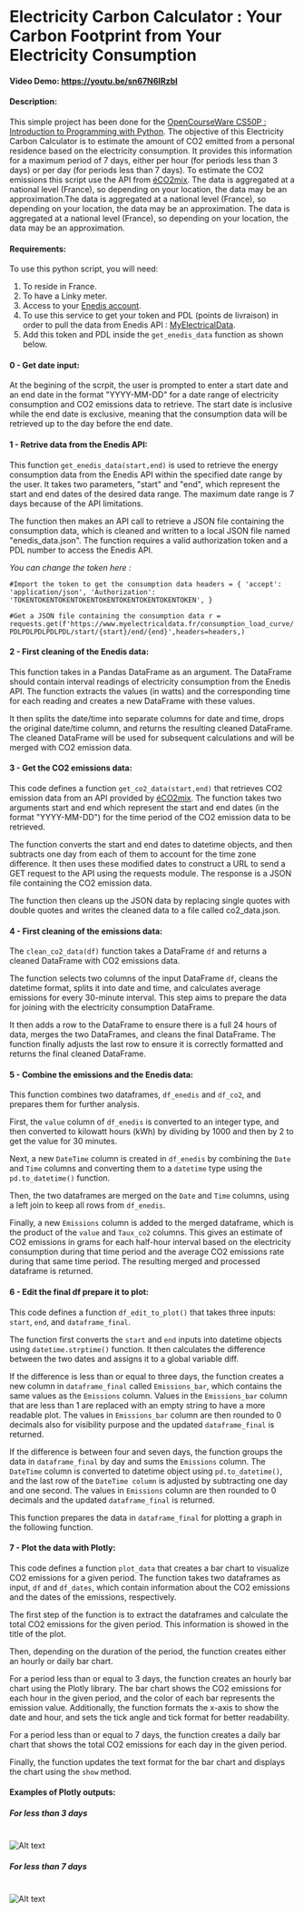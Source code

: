 # Electricity Carbon Calculator : Your Carbon Footprint from Your Electricity Consumption
#### Video Demo:  https://youtu.be/sn67N6IRzbI
#### Description:

This simple project has been done for the [OpenCourseWare CS50P : Introduction to Programming with Python](https://cs50.harvard.edu/python/2022/).
The objective of this Electricity Carbon Calculator is to estimate the amount of CO2 emitted from a personal residence based on the electricity consumption.
It provides this information for a maximum period of 7 days, either per hour (for periods less than 3 days) or per day (for periods less than 7 days).
To estimate the CO2 emissions this script use the API from [éCO2mix](https://www.rte-france.com/eco2mix/les-emissions-de-co2-par-kwh-produit-en-france). The data is aggregated at a national level (France), so depending on your location, the data may be an approximation.The data is aggregated at a national level (France), so depending on your location, the data may be an approximation. The data is aggregated at a national level (France), so depending on your location, the data may be an approximation.


#### **Requirements**:

To use this python script, you will need:

1. To reside in France.
2. To have a Linky meter.
3. Access to your [Enedis account](https://mon-compte-particulier.enedis.fr/home-connectee/).
4. To use this service to get your token and PDL (points de livraison) in order to pull the data from Enedis API : [MyElectricalData](https://myelectricaldata.fr/).
5. Add this token and PDL inside the `get_enedis_data` function as shown below.


#### **0 - Get date input:**

At the begining of the scrpit, the user is prompted to enter a start date and an end date in the format "YYYY-MM-DD" for a date range of electricity consumption and CO2 emissions data to retrieve. The start date is inclusive while the end date is exclusive, meaning that the consumption data will be retrieved up to the day before the end date.


#### **1 - Retrive data from the Enedis API:**

This function `get_enedis_data(start,end)` is used to retrieve the energy consumption data from the Enedis API within the specified date range by the user. It takes two parameters, "start" and "end", which represent the start and end dates of the desired data range. The maximum date range is 7 days because of the API limitations.

The function then makes an API call to retrieve a JSON file containing the consumption data, which is cleaned and written to a local JSON file named "enedis_data.json". The function requires a valid authorization token and a PDL number to access the Enedis API.

*You can change the token here :*

`#Import the token to get the consumption data
headers = {
'accept': 'application/json',
'Authorization': 'TOKENTOKENTOKENTOKENTOKENTOKENTOKENTOKENTOKEN',
}`

`#Get a JSON file containing the consumption data
r = requests.get(f'https://www.myelectricaldata.fr/consumption_load_curve/PDLPDLPDLPDLPDL/start/{start}/end/{end}',headers=headers,)`


#### **2 - First cleaning of the Enedis data:**

This function takes in a Pandas DataFrame as an argument. The DataFrame should contain interval readings of electricity consumption from the Enedis API. The function extracts the values (in watts) and the corresponding time for each reading and creates a new DataFrame with these values.

It then splits the date/time into separate columns for date and time, drops the original date/time column, and returns the resulting cleaned DataFrame. The cleaned DataFrame will be used for subsequent calculations and will be merged with CO2 emission data.


#### **3 - Get the CO2 emissions data:**

This code defines a function `get_co2_data(start,end)` that retrieves CO2 emission data from an API provided by [éCO2mix](https://odre.opendatasoft.com/explore/dataset/eco2mix-national-tr/information/). The function takes two arguments start and end which represent the start and end dates (in the format "YYYY-MM-DD") for the time period of the CO2 emission data to be retrieved.

The function converts the start and end dates to datetime objects, and then subtracts one day from each of them to account for the time zone difference. It then uses these modified dates to construct a URL to send a GET request to the API using the requests module. The response is a JSON file containing the CO2 emission data.

The function then cleans up the JSON data by replacing single quotes with double quotes and writes the cleaned data to a file called co2_data.json.

#### **4 - First cleaning of the emissions data:**

The `clean_co2_data(df)` function takes a DataFrame `df` and returns a cleaned DataFrame with CO2 emissions data.

The function selects two columns of the input DataFrame `df`, cleans the datetime format, splits it into date and time, and calculates average emissions for every 30-minute interval. This step aims to prepare the data for joining with the electricity consumption DataFrame.

It then adds a row to the DataFrame to ensure there is a full 24 hours of data, merges the two DataFrames, and cleans the final DataFrame. The function finally adjusts the last row to ensure it is correctly formatted and returns the final cleaned DataFrame.

#### **5 - Combine the emissions and the Enedis data:**

This function combines two dataframes, `df_enedis` and `df_co2`, and prepares them for further analysis.

First, the `value` column of `df_enedis` is converted to an integer type, and then converted to kilowatt hours (kWh) by dividing by 1000 and then by 2 to get the value for 30 minutes.

Next, a new `DateTime` column is created in `df_enedis` by combining the `Date` and `Time` columns and converting them to a `datetime` type using the `pd.to_datetime()` function.

Then, the two dataframes are merged on the `Date` and `Time` columns, using a left join to keep all rows from `df_enedis`.

Finally, a new `Emissions` column is added to the merged dataframe, which is the product of the `value` and `Taux_co2` columns. This gives an estimate of CO2 emissions in grams for each half-hour interval based on the electricity consumption during that time period and the average CO2 emissions rate during that same time period. The resulting merged and processed dataframe is returned.

#### **6 - Edit the final df prepare it to plot:**

This code defines a function `df_edit_to_plot()` that takes three inputs: `start`, `end`, and `dataframe_final`.

The function first converts the `start` and `end` inputs into datetime objects using `datetime.strptime()` function. It then calculates the difference between the two dates and assigns it to a global variable diff.

If the difference is less than or equal to three days, the function creates a new column in `dataframe_final` called `Emissions_bar`, which contains the same values as the `Emissions` column. Values in the `Emissions_bar` column that are less than 1 are replaced with an empty string to have a more readable plot. The values in `Emissions_bar` column are then rounded to 0 decimals also for visibility purpose and the updated `dataframe_final` is returned.

If the difference is between four and seven days, the function groups the data in `dataframe_final` by day and sums the `Emissions` column. The `DateTime` column is converted to datetime object using `pd.to_datetime()`, and the last row of the `DateTime column` is adjusted by subtracting one day and one second. The values in `Emissions` column are then rounded to 0 decimals and the updated `dataframe_final` is returned.

This function prepares the data in `dataframe_final` for plotting a graph in the following function.

#### **7 - Plot the data with Plotly:**

This code defines a function `plot_data` that creates a bar chart to visualize CO2 emissions for a given period. The function takes two dataframes as input, `df` and `df_dates`, which contain information about the CO2 emissions and the dates of the emissions, respectively.

The first step of the function is to extract the dataframes and calculate the total CO2 emissions for the given period. This information is showed in the title of the plot.

Then, depending on the duration of the period, the function creates either an hourly or daily bar chart.

For a period less than or equal to 3 days, the function creates an hourly bar chart using the Plotly library. The bar chart shows the CO2 emissions for each hour in the given period, and the color of each bar represents the emission value. Additionally, the function formats the x-axis to show the date and hour, and sets the tick angle and tick format for better readability.

For a period less than or equal to 7 days, the function creates a daily bar chart that shows the total CO2 emissions for each day in the given period.

Finally, the function updates the text format for the bar chart and displays the chart using the `show` method.

#### **Examples of Plotly outputs:**
##### For less than 3 days
\
![Alt text](/project/3_days_graph.png?raw=true "Less than 3 days plot")

##### For less than 7 days
\
![Alt text](/project/7_days_graph.png?raw=true "Less than 7 days plot")


